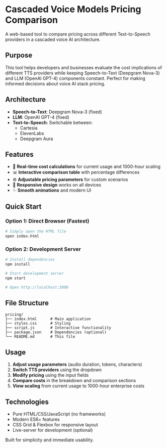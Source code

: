 # Cascaded Voice Models Pricing Comparison

A web-based tool to compare pricing across different Text-to-Speech providers in a cascaded voice AI architecture.

## Purpose

This tool helps developers and businesses evaluate the cost implications of different TTS providers while keeping Speech-to-Text (Deepgram Nova-3) and LLM (OpenAI GPT-4) components constant. Perfect for making informed decisions about voice AI stack pricing.

## Architecture

- **Speech-to-Text**: Deepgram Nova-3 (fixed)
- **LLM**: OpenAI GPT-4 (fixed) 
- **Text-to-Speech**: Switchable between:
  - Cartesia
  - ElevenLabs  
  - Deepgram Aura

## Features

- 🔄 **Real-time cost calculations** for current usage and 1000-hour scaling
- 📊 **Interactive comparison table** with percentage differences
- ⚙️ **Adjustable pricing parameters** for custom scenarios
- 📱 **Responsive design** works on all devices
- ✨ **Smooth animations** and modern UI

## Quick Start

### Option 1: Direct Browser (Fastest)
```bash
# Simply open the HTML file
open index.html
```

### Option 2: Development Server
```bash
# Install dependencies
npm install

# Start development server
npm start

# Open http://localhost:3000
```

## File Structure

```
pricing/
├── index.html      # Main application
├── styles.css      # Styling
├── script.js       # Interactive functionality
├── package.json    # Dependencies (optional)
└── README.md       # This file
```

## Usage

1. **Adjust usage parameters** (audio duration, tokens, characters)
2. **Switch TTS providers** using the dropdown
3. **Modify pricing** using the input fields
4. **Compare costs** in the breakdown and comparison sections
5. **View scaling** from current usage to 1000-hour enterprise costs

## Technologies

- Pure HTML/CSS/JavaScript (no frameworks)
- Modern ES6+ features
- CSS Grid & Flexbox for responsive layout
- Live-server for development (optional)

Built for simplicity and immediate usability. 